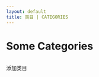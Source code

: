 ```yaml
---
layout: default
title: 类目 | CATEGORIES
---
```


<div class="post">
	<h1 class="pageTitle">Some Categories</h1>
	<img src="{{ '/assets/img/touring.jpg' | prepend: site.baseurl }}" alt="">
	<P>添加类目</P>
</div>